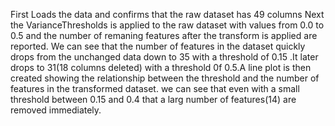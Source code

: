 First Loads the data and confirms that the raw dataset has 49 columns Next the VarianceThresholds is applied to the raw dataset with values from 0.0 to 0.5 and the number of remaning features after the transform is applied
are reported. We can see that the number of features in the dataset quickly drops from the unchanged data down to 35 with a threshold of 0.15 .It later drops to 31(18 columns deleted) with a threshold 0f 0.5.A line plot is then
created showing the relationship between the threshold and the number of features in the transformed dataset. we can see that even with a small threshold between 0.15 and 0.4 that a larg number of features(14) are 
removed immediately.
